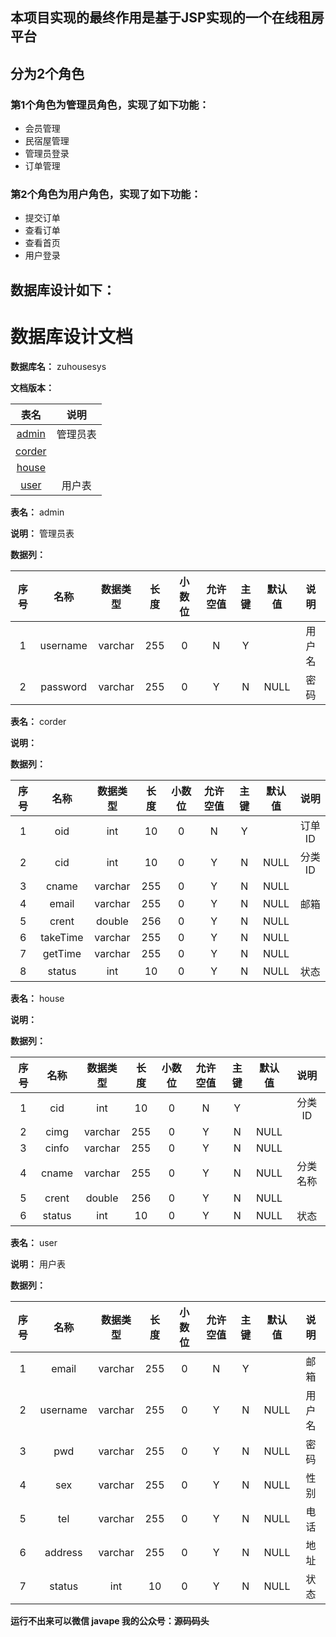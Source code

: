 ## 本项目实现的最终作用是基于JSP实现的一个在线租房平台
## 分为2个角色
### 第1个角色为管理员角色，实现了如下功能：
 - 会员管理
 - 民宿屋管理
 - 管理员登录
 - 订单管理
### 第2个角色为用户角色，实现了如下功能：
 - 提交订单
 - 查看订单
 - 查看首页
 - 用户登录
## 数据库设计如下：
# 数据库设计文档

**数据库名：** zuhousesys

**文档版本：** 


| 表名                  | 说明       |
| :---: | :---: |
| [admin](#admin) | 管理员表 |
| [corder](#corder) |  |
| [house](#house) |  |
| [user](#user) | 用户表 |

**表名：** <a id="admin">admin</a>

**说明：** 管理员表

**数据列：**

| 序号 | 名称 | 数据类型 |  长度  | 小数位 | 允许空值 | 主键 | 默认值 | 说明 |
| :---: | :---: | :---: | :---: | :---: | :---: | :---: | :---: | :---: |
|  1   | username |   varchar   | 255 |   0    |    N     |  Y   |       | 用户名  |
|  2   | password |   varchar   | 255 |   0    |    Y     |  N   |   NULL    | 密码  |

**表名：** <a id="corder">corder</a>

**说明：** 

**数据列：**

| 序号 | 名称 | 数据类型 |  长度  | 小数位 | 允许空值 | 主键 | 默认值 | 说明 |
| :---: | :---: | :---: | :---: | :---: | :---: | :---: | :---: | :---: |
|  1   | oid |   int   | 10 |   0    |    N     |  Y   |       | 订单ID  |
|  2   | cid |   int   | 10 |   0    |    Y     |  N   |   NULL    | 分类ID  |
|  3   | cname |   varchar   | 255 |   0    |    Y     |  N   |   NULL    |   |
|  4   | email |   varchar   | 255 |   0    |    Y     |  N   |   NULL    | 邮箱  |
|  5   | crent |   double   | 256 |   0    |    Y     |  N   |   NULL    |   |
|  6   | takeTime |   varchar   | 255 |   0    |    Y     |  N   |   NULL    |   |
|  7   | getTime |   varchar   | 255 |   0    |    Y     |  N   |   NULL    |   |
|  8   | status |   int   | 10 |   0    |    Y     |  N   |   NULL    | 状态  |

**表名：** <a id="house">house</a>

**说明：** 

**数据列：**

| 序号 | 名称 | 数据类型 |  长度  | 小数位 | 允许空值 | 主键 | 默认值 | 说明 |
| :---: | :---: | :---: | :---: | :---: | :---: | :---: | :---: | :---: |
|  1   | cid |   int   | 10 |   0    |    N     |  Y   |       | 分类ID  |
|  2   | cimg |   varchar   | 255 |   0    |    Y     |  N   |   NULL    |   |
|  3   | cinfo |   varchar   | 255 |   0    |    Y     |  N   |   NULL    |   |
|  4   | cname |   varchar   | 255 |   0    |    Y     |  N   |   NULL    | 分类名称  |
|  5   | crent |   double   | 256 |   0    |    Y     |  N   |   NULL    |   |
|  6   | status |   int   | 10 |   0    |    Y     |  N   |   NULL    | 状态  |

**表名：** <a id="user">user</a>

**说明：** 用户表

**数据列：**

| 序号 | 名称 | 数据类型 |  长度  | 小数位 | 允许空值 | 主键 | 默认值 | 说明 |
| :---: | :---: | :---: | :---: | :---: | :---: | :---: | :---: | :---: |
|  1   | email |   varchar   | 255 |   0    |    N     |  Y   |       | 邮箱  |
|  2   | username |   varchar   | 255 |   0    |    Y     |  N   |   NULL    | 用户名  |
|  3   | pwd |   varchar   | 255 |   0    |    Y     |  N   |   NULL    | 密码  |
|  4   | sex |   varchar   | 255 |   0    |    Y     |  N   |   NULL    | 性别  |
|  5   | tel |   varchar   | 255 |   0    |    Y     |  N   |   NULL    | 电话  |
|  6   | address |   varchar   | 255 |   0    |    Y     |  N   |   NULL    | 地址  |
|  7   | status |   int   | 10 |   0    |    Y     |  N   |   NULL    | 状态  |

**运行不出来可以微信 javape 我的公众号：源码码头**
